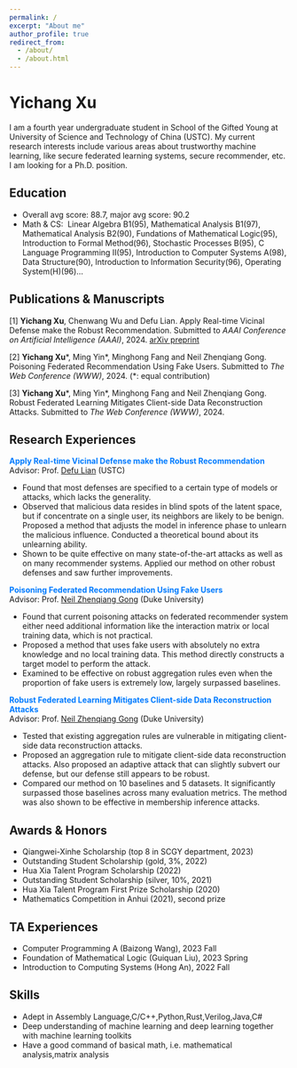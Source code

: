 ```yaml
---
permalink: /
excerpt: "About me"
author_profile: true
redirect_from: 
  - /about/
  - /about.html
---
```

# Yichang Xu
I am a fourth year undergraduate student in School of the Gifted Young at University of Science and Technology of China (USTC). My current research interests include various areas about trustworthy machine learning, like secure federated learning systems, secure recommender, etc. I am looking for a Ph.D. position.

## Education
* Overall avg score: 88.7, major avg score: 90.2
* Math & CS: &nbsp;Linear Algebra B1(95), Mathematical Analysis B1(97), Mathematical Analysis B2(90), Fundations of Mathematical Logic(95), Introduction to Formal Method(96), Stochastic Processes B(95), C Language Programming II(95), Introduction to Computer Systems A(98), Data Structure(90), Introduction to Information Security(96), Operating System(H)(96)...

## Publications & Manuscripts
\[1\] **Yichang Xu**, Chenwang Wu and Defu Lian. Apply Real-time Vicinal Defense make the Robust Recommendation. Submitted to *AAAI Conference on Artificial Intelligence (AAAI)*, 2024. [arXiv preprint](https://arxiv.org/abs/2309.17278)

\[2\] **Yichang Xu**\*, Ming Yin\*, Minghong Fang and Neil Zhenqiang Gong. Poisoning Federated Recommendation Using Fake Users. Submitted to *The Web Conference (WWW)*, 2024. (\*: equal contribution)

\[3\] **Yichang Xu**\*, Ming Yin\*, Minghong Fang and Neil Zhenqiang Gong. Robust Federated Learning Mitigates Client-side Data Reconstruction Attacks. Submitted to *The Web Conference (WWW)*, 2024.

## Research Experiences
<span style="color: #007bff;"><b>Apply Real-time Vicinal Defense make the Robust Recommendation</b></span>  
Advisor: Prof. [Defu Lian](http://staff.ustc.edu.cn/~liandefu/) (USTC)
* Found that most defenses are specified to a certain type of models or attacks, which lacks the generality.
* Observed that malicious data resides in blind spots of the latent space, but if concentrate on a single user, its neighbors are likely to be benign. Proposed a method that adjusts the model in inference phase to unlearn the malicious influence. Conducted a theoretical bound about its unlearning ability.
* Shown to be quite effective on many state-of-the-art attacks as well as on many recommender systems. Applied our method on other robust defenses and saw further improvements.

<span style="color: #007bff;"><b>Poisoning Federated Recommendation Using Fake Users</b></span>  
Advisor: Prof. [Neil Zhenqiang Gong](https://people.duke.edu/~zg70/) (Duke University)
* Found that current poisoning attacks on federated recommender system either need additional information like the interaction matrix or local training data, which is not practical.
* Proposed a method that uses fake users with absolutely no extra knowledge and no local training data. This method directly constructs a target model to perform the attack.
* Examined to be effective on robust aggregation rules even when the proportion of fake users is extremely low, largely surpassed baselines.

<span style="color: #007bff;"><b>Robust Federated Learning Mitigates Client-side Data Reconstruction Attacks</b></span>  
Advisor: Prof. [Neil Zhenqiang Gong](https://people.duke.edu/~zg70/) (Duke University)
* Tested that existing aggregation rules are vulnerable in mitigating client-side data reconstruction attacks.
* Proposed an aggregation rule to mitigate client-side data reconstruction attacks. Also proposed an adaptive attack that can slightly subvert our defense, but our defense still appears to be robust.
* Compared our method on 10 baselines and 5 datasets. It significantly surpassed those baselines across many evaluation metrics. The method was also shown to be effective in membership inference attacks.
  
## Awards & Honors
* Qiangwei-Xinhe Scholarship (top 8 in SCGY department, 2023)
* Outstanding Student Scholarship (gold, 3%, 2022)
* Hua Xia Talent Program Scholarship (2022)
* Outstanding Student Scholarship (silver, 10%, 2021)
* Hua Xia Talent Program First Prize Scholarship (2020)
* Mathematics Competition in Anhui (2021), second prize

## TA Experiences
* Computer Programming A (Baizong Wang), 2023 Fall
* Foundation of Mathematical Logic (Guiquan Liu), 2023 Spring
* Introduction to Computing Systems (Hong An), 2022 Fall

## Skills
* Adept in Assembly Language,C/C++,Python,Rust,Verilog,Java,C#
* Deep understanding of machine learning and deep learning together with machine learning toolkits
* Have a good command of basical math, i.e. mathematical analysis,matrix analysis
